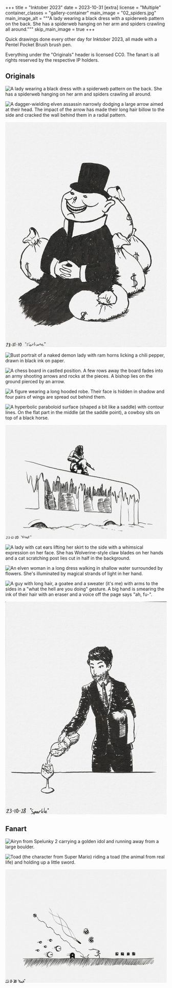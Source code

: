 +++
title = "Inktober 2023"
date = 2023-10-31
[extra]
license = "Multiple"
container_classes = "gallery-container"
main_image = "02_spiders.jpg"
main_image_alt = """A lady wearing a black dress
with a spiderweb pattern on the back.
She has a spiderweb hanging on her arm and spiders crawling all around."""
skip_main_image = true
+++

Quick drawings done every other day for Inktober 2023,
all made with a Pentel Pocket Brush brush pen.

<!-- more -->

Everything under the "Originals" header is licensed CC0.
The fanart is all rights reserved by the respective IP holders.

## Originals

![A lady wearing a black dress
with a spiderweb pattern on the back.
She has a spiderweb hanging on her arm and spiders crawling all around.](02_spiders.jpg)

![A dagger-wielding elven assassin narrowly dodging a large arrow aimed at their head.
The impact of the arrow has made their long hair billow to the side
and cracked the wall behind them in a radial pattern.](04_dodge.jpg)

![Porky the Capitalist Pig sitting on a pile of big money bags.](10_fortune.jpg)

![Bust portrait of a naked demon lady with ram horns
licking a chili pepper, drawn in black ink on paper.](12_spicey.jpg)

![A chess board in castled position.
A few rows away the board fades into an army shooting arrows and rocks at the pieces.
A bishop lies on the ground pierced by an arrow.](14_castle.jpg)

![A figure wearing a long hooded robe.
Their face is hidden in shadow and four pairs of wings are spread out behind them.](16_angel.jpg)

![A hyperbolic paraboloid surface
(shaped a bit like a saddle) with contour lines.
On the flat part in the middle (at the saddle point),
a cowboy sits on top of a black horse.](18_saddle.jpg)

![A soldier crouching on top of an ice-covered bus wearing a gas mask.](20_frost.jpg)

![A lady with cat ears lifting her skirt to the side
with a whimsical expression on her face.
She has Wolverine-style claw blades on her hands
and a cat scratching post lies cut in half in the background.](22_scratchy.jpg)

![An elven woman in a long dress walking in shallow water surrounded by flowers.
She's illuminated by magical strands of light in her hand.](24_shallow.jpg)

![A guy with long hair, a goatee and a sweater (it's me)
with arms to the sides in a "what the hell are you doing" gesture.
A big hand is smearing the ink of their hair with an eraser
and a voice off the page says "ah, fu-".](26_remove.jpg)

![A waiter in a suit and tie pouring sparkling water out of a plastic bottle.](28_sparkle.jpg)

## Fanart

![Airyn from Spelunky 2 carrying a golden idol
and running away from a large boulder.](06_golden.jpg)

![Toad (the character from Super Mario)
riding a toad (the animal from real life) and holding up a little sword.](08_toad.jpg)

![The ninja from N++ running away from a distressingly large collection of enemies.](30_rush.jpg)
